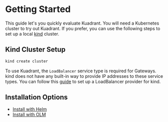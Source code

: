 # Getting Started

This guide let's you quickly evaluate Kuadrant. You will need a Kubernetes cluster to try out Kuadrant. If you prefer, you can use the following steps to set up a local [kind](https://kind.sigs.k8s.io/) cluster.

## Kind Cluster Setup

```bash
kind create cluster
```

To use Kuadrant, the `LoadBalancer` service type is required for Gateways. kind does not have any built-in way to provide IP addresses to these service types. You can follow this [guide](https://kind.sigs.k8s.io/docs/user/loadbalancer/) to set up a LoadBalancer provider for kind.

## Installation Options

* [Install with Helm](./install-helm.md)
* [Install with OLM](./install-olm.md)
